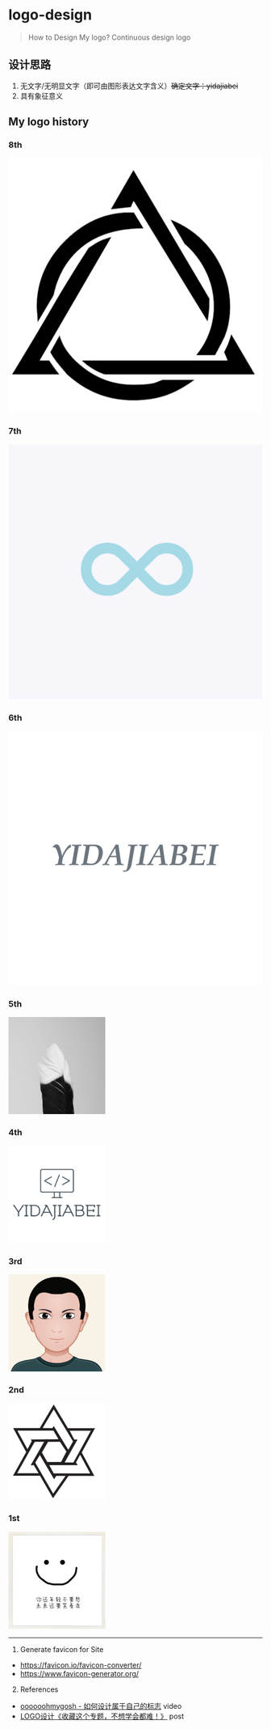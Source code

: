 # logo-design

> How to Design My logo? Continuous design logo

## 设计思路

1. 无文字/无明显文字（即可由图形表达文字含义）~~确定文字：yidajiabei~~
2. 具有象征意义

## My logo history

### 8th

![8th](img/8th.png)

### 7th

![7th](img/7th.png)

### 6th

![6th](img/6th.png)

### 5th

![5th](img/5th.png)

### 4th

![4th](img/4th.png)

### 3rd

![3rd](img/3rd.png)

### 2nd

![2nd](img/2nd.png)

### 1st

![1st](img/1st.png)

---

1. Generate favicon for Site

- <https://favicon.io/favicon-converter/>
- <https://www.favicon-generator.org/>

2. References

- [oooooohmygosh - 如何设计属于自己的标志](https://www.bilibili.com/video/BV1aT4y1w7yL) video
- [LOGO设计《收藏这个专题，不想学会都难！》](https://www.uisdc.com/20-logo-design-thoughts) post
